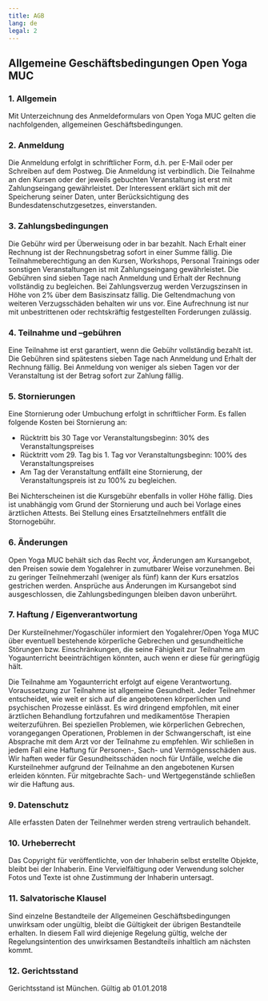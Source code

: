 ```yaml
---
title: AGB
lang: de
legal: 2
---
```


## Allgemeine Geschäftsbedingungen Open Yoga MUC


### 1. Allgemein

Mit Unterzeichnung des Anmeldeformulars von Open Yoga MUC gelten die nachfolgenden, allgemeinen Geschäftsbedingungen.


### 2. Anmeldung

Die Anmeldung erfolgt in schriftlicher Form, d.h. per E-Mail oder per Schreiben auf dem Postweg. Die Anmeldung ist verbindlich. Die Teilnahme an den Kursen oder der jeweils gebuchten Veranstaltung ist erst mit Zahlungseingang gewährleistet. Der Interessent erklärt sich mit der Speicherung seiner Daten, unter Berücksichtigung des Bundesdatenschutzgesetzes, einverstanden.


### 3. Zahlungsbedingungen  

Die Gebühr wird per Überweisung oder in bar bezahlt. Nach Erhalt einer Rechnung ist der Rechnungsbetrag sofort in einer Summe fällig. Die Teilnahmeberechtigung an den Kursen, Workshops, Personal Trainings oder sonstigen Veranstaltungen ist mit Zahlungseingang gewährleistet. Die Gebühren sind sieben Tage nach Anmeldung und Erhalt der Rechnung vollständig zu begleichen. Bei Zahlungsverzug werden Verzugszinsen in Höhe von 2% über dem Basiszinsatz fällig. Die Geltendmachung von weiteren Verzugsschäden behalten wir uns vor. Eine Aufrechnung ist nur mit unbestrittenen oder rechtskräftig festgestellten Forderungen zulässig.


### 4. Teilnahme und –gebühren  

Eine Teilnahme ist erst garantiert, wenn die Gebühr vollständig bezahlt ist. Die Gebühren sind spätestens sieben Tage nach Anmeldung und Erhalt der Rechnung fällig. Bei Anmeldung von weniger als sieben Tagen vor der Veranstaltung ist der Betrag sofort zur Zahlung fällig.


### 5. Stornierungen  

Eine Stornierung oder Umbuchung erfolgt in schriftlicher Form. Es fallen folgende Kosten bei Stornierung an:

* Rücktritt bis 30 Tage vor Veranstaltungsbeginn: 30% des Veranstaltungspreises
* Rücktritt vom 29. Tag bis 1. Tag vor Veranstaltungsbeginn: 100% des Veranstaltungspreises
* Am Tag der Veranstaltung entfällt eine Stornierung, der Veranstaltungspreis ist zu 100% zu begleichen.  

Bei Nichterscheinen ist die Kursgebühr ebenfalls in voller Höhe fällig. Dies ist unabhängig vom Grund der Stornierung und auch bei Vorlage eines ärztlichen Attests. Bei Stellung eines Ersatzteilnehmers entfällt die Stornogebühr.


### 6. Änderungen  

Open Yoga MUC behält sich das Recht vor, Änderungen am Kursangebot, den Preisen sowie dem Yogalehrer in zumutbarer Weise vorzunehmen. Bei zu geringer Teilnehmerzahl (weniger als fünf) kann der Kurs ersatzlos gestrichen werden. Ansprüche aus Änderungen im Kursangebot sind ausgeschlossen, die Zahlungsbedingungen bleiben davon unberührt.


### 7. Haftung / Eigenverantwortung

Der Kursteilnehmer/Yogaschüler informiert den Yogalehrer/Open Yoga MUC über eventuell bestehende körperliche Gebrechen und gesundheitliche Störungen bzw. Einschränkungen, die seine Fähigkeit zur Teilnahme am Yogaunterricht beeinträchtigen könnten, auch wenn er diese für geringfügig hält.

Die Teilnahme am Yogaunterricht erfolgt auf eigene Verantwortung. Voraussetzung zur Teilnahme ist allgemeine Gesundheit. Jeder Teilnehmer entscheidet, wie weit er sich auf die angebotenen körperlichen und psychischen Prozesse einlässt. Es wird dringend empfohlen, mit einer ärztlichen Behandlung fortzufahren und medikamentöse Therapien weiterzuführen. Bei speziellen Problemen, wie körperlichen Gebrechen, vorangegangen Operationen, Problemen in der Schwangerschaft, ist eine Absprache mit dem Arzt vor der Teilnahme zu empfehlen. Wir schließen in jedem Fall eine Haftung für Personen-, Sach- und Vermögensschäden aus. Wir haften weder für Gesundheitsschäden noch für Unfälle, welche die Kursteilnehmer aufgrund der Teilnahme an den angebotenen Kursen erleiden könnten. Für mitgebrachte Sach- und Wertgegenstände schließen wir die Haftung aus.


### 9. Datenschutz

Alle erfassten Daten der Teilnehmer werden streng vertraulich behandelt.


### 10. Urheberrecht

Das Copyright für veröffentlichte, von der Inhaberin selbst erstellte Objekte, bleibt bei der Inhaberin. Eine Vervielfältigung oder Verwendung solcher Fotos und Texte ist ohne Zustimmung der Inhaberin untersagt.


### 11. Salvatorische Klausel

Sind einzelne Bestandteile der Allgemeinen Geschäftsbedingungen unwirksam oder ungültig, bleibt die Gültigkeit der übrigen Bestandteile erhalten. In diesem Fall wird diejenige Regelung gültig, welche der Regelungsintention des unwirksamen Bestandteils inhaltlich am nächsten kommt.


### 12. Gerichtsstand

Gerichtsstand ist München. Gültig ab 01.01.2018
